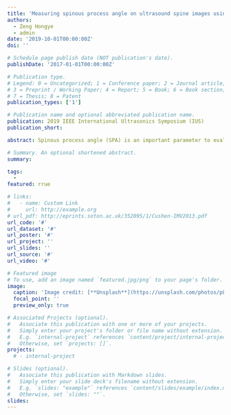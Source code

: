 ```yaml
---
title: 'Measuring spinous process angle on ultrasound spine images using the GVF segmentation method'
authors:
  - Zeng Hongye
  - admin
date: '2019-10-01T00:00:00Z'
doi: ''

# Schedule page publish date (NOT publication's date).
publishDate: '2017-01-01T00:00:00Z'

# Publication type.
# Legend: 0 = Uncategorized; 1 = Conference paper; 2 = Journal article;
# 3 = Preprint / Working Paper; 4 = Report; 5 = Book; 6 = Book section;
# 7 = Thesis; 8 = Patent
publication_types: ['1']

# Publication name and optional abbreviated publication name.
publication: 2019 IEEE International Ultrasonics Symposium (IUS)
publication_short: 

abstract: Spinous process angle (SPA) is an important parameter to evaluate the severity of scoliosis. However, the spinous process cannot be accurately automatic located due to the interference of the muscle layer. The objectives of this study are to apply gradient vector flow (GVF) snake model to segment spinous process (SP) on US transverse vertebral images and to illustrate and measure SPA on US coronal spine images. The snake method could detect SP tip position reliably in this study. Ten spinous process curves were identified on both radiographs and US images. The mean absolute difference (MAD) of SPAs obtained from the two modalities was 2.5±1.9°. It demonstrates the SPA measured from US images via GVF snake model is comparable with the results from the conventional radiographs.

# Summary. An optional shortened abstract.
summary: 

tags:
  - 
featured: rrue

# links:
#   - name: Custom Link
#     url: http://example.org
# url_pdf: http://eprints.soton.ac.uk/352095/1/Cushen-IMV2013.pdf
url_code: '#'
url_dataset: '#'
url_poster: '#'
url_project: ''
url_slides: ''
url_source: '#'
url_video: '#'

# Featured image
# To use, add an image named `featured.jpg/png` to your page's folder.
image:
  caption: 'Image credit: [**Unsplash**](https://unsplash.com/photos/pLCdAaMFLTE)'
  focal_point: ''
  preview_only: true

# Associated Projects (optional).
#   Associate this publication with one or more of your projects.
#   Simply enter your project's folder or file name without extension.
#   E.g. `internal-project` references `content/project/internal-project/index.md`.
#   Otherwise, set `projects: []`.
projects:
  # - internal-project

# Slides (optional).
#   Associate this publication with Markdown slides.
#   Simply enter your slide deck's filename without extension.
#   E.g. `slides: "example"` references `content/slides/example/index.md`.
#   Otherwise, set `slides: ""`.
slides:
---
```


